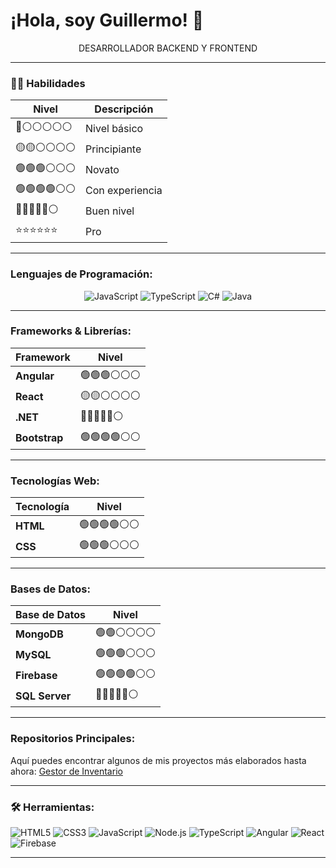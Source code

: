# ¡Hola, soy Guillermo! 👋

<p align="center">
DESARROLLADOR BACKEND Y FRONTEND
</p>

---

### 👩‍💻 **Habilidades**

| Nivel           | Descripción       |
|-----------------|-------------------|
| 🔴⚪⚪⚪⚪⚪ | Nivel básico        |
| 🟡🟡⚪⚪⚪⚪ | Principiante        |
| 🟢🟢🟢⚪⚪⚪ | Novato              |
| 🟢🟢🟢🟢⚪⚪ | Con experiencia     |
| 🔵🔵🔵🔵🔵⚪ | Buen nivel          |
| ⭐⭐⭐⭐⭐⭐   | Pro                 |

---

### Lenguajes de Programación:

<div align="center">

  ![JavaScript](https://img.shields.io/badge/JavaScript-%E2%AD%90%E2%AD%90%E2%AD%90%E2%9A%AB%E2%9A%AB%E2%9A%AB-yellow)
  ![TypeScript](https://img.shields.io/badge/TypeScript-%E2%AD%90%E2%AD%90%E2%AD%90%E2%9A%AB%E2%9A%AB%E2%9A%AB-blue)
  ![C#](https://img.shields.io/badge/C%23-%E2%AD%90%E2%AD%90%E2%AD%90%E2%AD%90%E2%9A%AB%E2%9A%AB-green)
  ![Java](https://img.shields.io/badge/Java-%E2%AD%90%E2%AD%90%E2%AD%90%E2%9A%AB%E2%9A%AB%E2%9A%AB-orange)

</div>

---

### Frameworks & Librerías:

| Framework         | Nivel           |
|-------------------|-----------------|
| **Angular**       | 🟢🟢🟢⚪⚪⚪      |
| **React**         | 🟡🟡⚪⚪⚪⚪      |
| **.NET**          | 🔵🔵🔵🔵🔵⚪      |
| **Bootstrap**     | 🟢🟢🟢🟢⚪⚪      |

---

### Tecnologías Web:

| Tecnología        | Nivel           |
|-------------------|-----------------|
| **HTML**          | 🟢🟢🟢🟢⚪⚪      |
| **CSS**           | 🟢🟢🟢⚪⚪⚪      |

---

### Bases de Datos:

| Base de Datos       | Nivel               |
|---------------------|---------------------|
| **MongoDB**         | 🟢🟢⚪⚪⚪⚪      |
| **MySQL**           | 🟢🟢🟢⚪⚪⚪      |
| **Firebase**        | 🟢🟢🟢🟢⚪⚪      |
| **SQL Server**      | 🔵🔵🔵🔵🔵⚪      |
---

### Repositorios Principales:

Aquí puedes encontrar algunos de mis proyectos más elaborados hasta ahora: [Gestor de Inventario](https://github.com/blackl1ght98/GestorInventario)

---

### 🛠️ Herramientas:

![HTML5](https://img.shields.io/badge/HTML5-E34F26?style=for-the-badge&logo=html5&logoColor=white)
![CSS3](https://img.shields.io/badge/CSS3-1572B6?style=for-the-badge&logo=css3&logoColor=white)
![JavaScript](https://img.shields.io/badge/JavaScript-F7DF1E?style=for-the-badge&logo=javascript&logoColor=black)
![Node.js](https://img.shields.io/badge/Node.js-43853D?style=for-the-badge&logo=node-dot-js&logoColor=white)
![TypeScript](https://img.shields.io/badge/TypeScript-007ACC?style=for-the-badge&logo=typescript&logoColor=white)
![Angular](https://img.shields.io/badge/Angular-DD0031?style=for-the-badge&logo=angular&logoColor=white)
![React](https://img.shields.io/badge/React-61DAFB?style=for-the-badge&logo=react&logoColor=black)
![Firebase](https://img.shields.io/badge/Firebase-FFCA28?style=for-the-badge&logo=firebase&logoColor=black)

---

